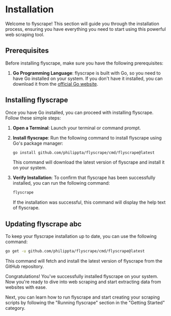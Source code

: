 # Installation

Welcome to flyscrape! This section will guide you through the installation process, ensuring you have everything you need to start using this powerful web scraping tool.

## Prerequisites

Before installing flyscrape, make sure you have the following prerequisites:

1. **Go Programming Language**: flyscrape is built with Go, so you need to have Go installed on your system. If you don't have it installed, you can download it from the [official Go website](https://golang.org/).

## Installing flyscrape

Once you have Go installed, you can proceed with installing flyscrape. Follow these simple steps:

1. **Open a Terminal**: Launch your terminal or command prompt.

2. **Install flyscrape**: Run the following command to install flyscrape using Go's package manager:

   ```bash
   go install github.com/philippta/flyscrape/cmd/flyscrape@latest
   ```

   This command will download the latest version of flyscrape and install it on your system.

3. **Verify Installation**: To confirm that flyscrape has been successfully installed, you can run the following command:

   ```bash
   flyscrape
   ```

   If the installation was successful, this command will display the help text of flyscrape.

## Updating flyscrape abc

To keep your flyscrape installation up to date, you can use the following command:

```bash
go get -u github.com/philippta/flyscrape/cmd/flyscrape@latest
```

This command will fetch and install the latest version of flyscrape from the GitHub repository.

Congratulations! You've successfully installed flyscrape on your system. Now you're ready to dive into web scraping and start extracting data from websites with ease.

Next, you can learn how to run flyscrape and start creating your scraping scripts by following the "Running flyscrape" section in the "Getting Started" category.
